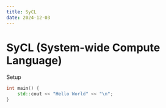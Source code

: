 ```yaml
---
title: SyCL
date: 2024-12-03
---
```


# SyCL (System-wide Compute Language)

Setup

```c++
int main() {
    std::cout << "Hello World" << "\n";
}

```
